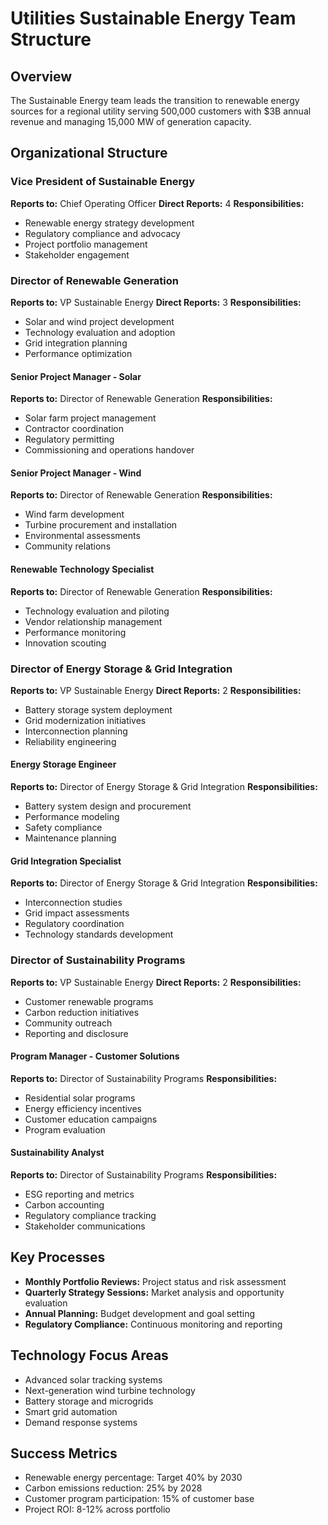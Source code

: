 # Utilities Sustainable Energy Team Structure

## Overview
The Sustainable Energy team leads the transition to renewable energy sources for a regional utility serving 500,000 customers with $3B annual revenue and managing 15,000 MW of generation capacity.

## Organizational Structure

### Vice President of Sustainable Energy
**Reports to:** Chief Operating Officer
**Direct Reports:** 4
**Responsibilities:**
- Renewable energy strategy development
- Regulatory compliance and advocacy
- Project portfolio management
- Stakeholder engagement

### Director of Renewable Generation
**Reports to:** VP Sustainable Energy
**Direct Reports:** 3
**Responsibilities:**
- Solar and wind project development
- Technology evaluation and adoption
- Grid integration planning
- Performance optimization

#### Senior Project Manager - Solar
**Reports to:** Director of Renewable Generation
**Responsibilities:**
- Solar farm project management
- Contractor coordination
- Regulatory permitting
- Commissioning and operations handover

#### Senior Project Manager - Wind
**Reports to:** Director of Renewable Generation
**Responsibilities:**
- Wind farm development
- Turbine procurement and installation
- Environmental assessments
- Community relations

#### Renewable Technology Specialist
**Reports to:** Director of Renewable Generation
**Responsibilities:**
- Technology evaluation and piloting
- Vendor relationship management
- Performance monitoring
- Innovation scouting

### Director of Energy Storage & Grid Integration
**Reports to:** VP Sustainable Energy
**Direct Reports:** 2
**Responsibilities:**
- Battery storage system deployment
- Grid modernization initiatives
- Interconnection planning
- Reliability engineering

#### Energy Storage Engineer
**Reports to:** Director of Energy Storage & Grid Integration
**Responsibilities:**
- Battery system design and procurement
- Performance modeling
- Safety compliance
- Maintenance planning

#### Grid Integration Specialist
**Reports to:** Director of Energy Storage & Grid Integration
**Responsibilities:**
- Interconnection studies
- Grid impact assessments
- Regulatory coordination
- Technology standards development

### Director of Sustainability Programs
**Reports to:** VP Sustainable Energy
**Direct Reports:** 2
**Responsibilities:**
- Customer renewable programs
- Carbon reduction initiatives
- Community outreach
- Reporting and disclosure

#### Program Manager - Customer Solutions
**Reports to:** Director of Sustainability Programs
**Responsibilities:**
- Residential solar programs
- Energy efficiency incentives
- Customer education campaigns
- Program evaluation

#### Sustainability Analyst
**Reports to:** Director of Sustainability Programs
**Responsibilities:**
- ESG reporting and metrics
- Carbon accounting
- Regulatory compliance tracking
- Stakeholder communications

## Key Processes
- **Monthly Portfolio Reviews:** Project status and risk assessment
- **Quarterly Strategy Sessions:** Market analysis and opportunity evaluation
- **Annual Planning:** Budget development and goal setting
- **Regulatory Compliance:** Continuous monitoring and reporting

## Technology Focus Areas
- Advanced solar tracking systems
- Next-generation wind turbine technology
- Battery storage and microgrids
- Smart grid automation
- Demand response systems

## Success Metrics
- Renewable energy percentage: Target 40% by 2030
- Carbon emissions reduction: 25% by 2028
- Customer program participation: 15% of customer base
- Project ROI: 8-12% across portfolio
